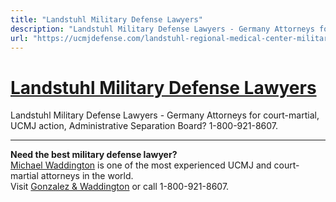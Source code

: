 ```yaml
---
title: "Landstuhl Military Defense Lawyers"
description: "Landstuhl Military Defense Lawyers - Germany Attorneys for court-martial, UCMJ action, Administrative Separation Board? 1-800-921-8607."
url: "https://ucmjdefense.com/landstuhl-regional-medical-center-military-defense-lawyers.html"
---
```


# [Landstuhl Military Defense Lawyers](https://ucmjdefense.com/landstuhl-regional-medical-center-military-defense-lawyers.html)

Landstuhl Military Defense Lawyers - Germany Attorneys for court-martial, UCMJ action, Administrative Separation Board? 1-800-921-8607.

---

**Need the best military defense lawyer?**  
[Michael Waddington](https://ucmjdefense.com/attorneys/michael-stewart-waddington-partner.html) is one of the most experienced UCMJ and court-martial attorneys in the world.  
Visit [Gonzalez & Waddington](https://ucmjdefense.com) or call 1-800-921-8607.
